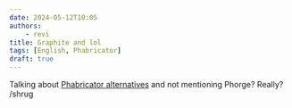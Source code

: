 ```yaml
---
date: 2024-05-12T10:05
authors:
    - revi
title: Graphite and lol
tags: [English, Phabricator]
draft: true
---
```


Talking about [Phabricator alternatives](https://graphite.dev/blog/phabricator-alternatives) and not mentioning Phorge? Really? /shrug
